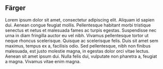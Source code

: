 ## Färger

Lorem ipsum dolor sit amet, consectetur adipiscing elit. Aliquam id sapien dui. Aenean congue feugiat mollis. Pellentesque habitant morbi tristique senectus et netus et malesuada fames ac turpis egestas. Suspendisse nec urna in diam fringilla auctor eu vel nibh. Vivamus pellentesque tortor ut neque rhoncus scelerisque. Quisque ac scelerisque felis. Duis sit amet sem maximus, tempus ex a, facilisis odio. Sed pellentesque, nibh non finibus malesuada, est justo molestie magna, in egestas dolor orci vitae lectus. Aenean sit amet ipsum dui. Nulla felis dui, vulputate non pharetra a, feugiat a magna. Vivamus vitae enim magna.